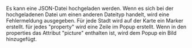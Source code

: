 Es kann eine JSON-Datei hochgeladen werden. Wenn es sich bei der hochgeladenen Datei um einen anderen Dateityp handelt, wird eine Fehlermeldung ausgegeben.
Für jede Stadt wird auf der Karte ein Marker erstellt.
für jedes "property" wird eine Zeile im Popup erstellt.
Wenn in den properties das Attribut "picture" enthalten ist, wird dem Popup ein Bild hinzugefügt.
